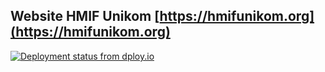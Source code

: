 ## Website HMIF Unikom [https://hmifunikom.org](https://hmifunikom.org) 

[![Deployment status from dploy.io](https://prox.dploy.io/badge/56046447846952/29590.png)](http://dploy.io)